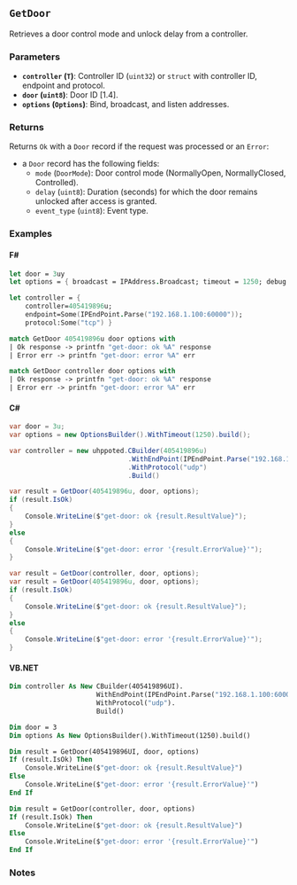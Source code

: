 ## `GetDoor`

Retrieves a door control mode and unlock delay from a controller.

### Parameters
- **`controller` (`T`)**: Controller ID (`uint32`) or `struct` with controller ID, endpoint and protocol.
- **`door` (`uint8`)**: Door ID [1.4].
- **`options` (`Options`)**: Bind, broadcast, and listen addresses.

### Returns
Returns `Ok` with a `Door` record if the request was processed or an `Error`:

- a `Door` record has the following fields:
  - `mode` (`DoorMode`): Door control mode (NormallyOpen, NormallyClosed, Controlled).
  - `delay` (`uint8`): Duration (seconds) for which the door remains unlocked after access is granted.
  - `event_type` (`uint8`): Event type.


### Examples

#### F#
```fsharp
let door = 3uy
let options = { broadcast = IPAddress.Broadcast; timeout = 1250; debug = true }

let controller = { 
    controller=405419896u; 
    endpoint=Some(IPEndPoint.Parse("192.168.1.100:60000")); 
    protocol:Some("tcp") }

match GetDoor 405419896u door options with
| Ok response -> printfn "get-door: ok %A" response
| Error err -> printfn "get-door: error %A" err

match GetDoor controller door options with
| Ok response -> printfn "get-door: ok %A" response
| Error err -> printfn "get-door: error %A" err
```

#### C#
```csharp
var door = 3u;
var options = new OptionsBuilder().WithTimeout(1250).build();

var controller = new uhppoted.CBuilder(405419896u)
                              .WithEndPoint(IPEndPoint.Parse("192.168.1.100:60000"))
                              .WithProtocol("udp")
                              .Build()

var result = GetDoor(405419896u, door, options);
if (result.IsOk)
{
    Console.WriteLine($"get-door: ok {result.ResultValue}");
}
else
{
    Console.WriteLine($"get-door: error '{result.ErrorValue}'");
}

var result = GetDoor(controller, door, options);
var result = GetDoor(405419896u, door, options);
if (result.IsOk)
{
    Console.WriteLine($"get-door: ok {result.ResultValue}");
}
else
{
    Console.WriteLine($"get-door: error '{result.ErrorValue}'");
}
```

#### VB.NET
```vb
Dim controller As New CBuilder(405419896UI).
                      WithEndPoint(IPEndPoint.Parse("192.168.1.100:60000")).
                      WithProtocol("udp").
                      Build()

Dim door = 3
Dim options As New OptionsBuilder().WithTimeout(1250).build()

Dim result = GetDoor(405419896UI, door, options)
If (result.IsOk) Then
    Console.WriteLine($"get-door: ok {result.ResultValue}")
Else
    Console.WriteLine($"get-door: error '{result.ErrorValue}'")
End If

Dim result = GetDoor(controller, door, options)
If (result.IsOk) Then
    Console.WriteLine($"get-door: ok {result.ResultValue}")
Else
    Console.WriteLine($"get-door: error '{result.ErrorValue}'")
End If
```

### Notes
